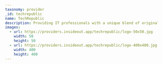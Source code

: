 ```yaml
---
taxonomy: provider
_id: techrepublic
name: TechRepublic
description: Providing IT professionals with a unique blend of original content, peer-to-peer advice from the largest community of IT leaders on the Web.
images:
  - url: https://providers.insideout.app/techrepublic/logo-50x50.jpg
    width: 50
    height: 50
  - url: https://providers.insideout.app/techrepublic/logo-400x400.jpg
    width: 400
    height: 400
---
```

